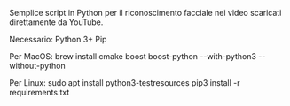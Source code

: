 Semplice script in Python per il riconoscimento facciale nei video scaricati direttamente da YouTube.

Necessario:
Python 3+
Pip

Per MacOS:
brew install cmake boost boost-python --with-python3 --without-python

Per Linux:
sudo apt install python3-testresources
pip3 install -r requirements.txt
